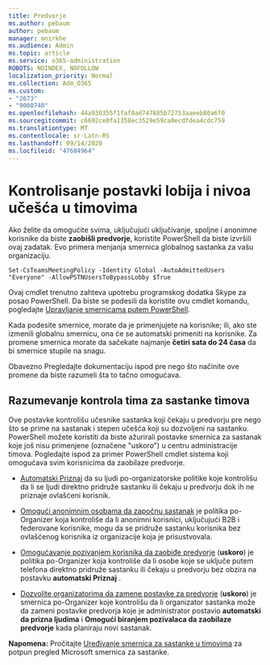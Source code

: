 ```yaml
---
title: Predvorje
ms.author: pebaum
author: pebaum
manager: mnirkhe
ms.audience: Admin
ms.topic: article
ms.service: o365-administration
ROBOTS: NOINDEX, NOFOLLOW
localization_priority: Normal
ms.collection: Adm_O365
ms.custom:
- "2673"
- "9000740"
ms.openlocfilehash: 44a930355f1faf8ad747885b72753aaeeb80a6f0
ms.sourcegitcommit: c6692ce0fa1358ec3529e59ca0ecdfdea4cdc759
ms.translationtype: MT
ms.contentlocale: sr-Latn-RS
ms.lasthandoff: 09/14/2020
ms.locfileid: "47684964"
---
```

# <a name="control-lobby-settings-and-level-of-participation-in-teams"></a>Kontrolisanje postavki lobija i nivoa učešća u timovima

Ako želite da omogućite svima, uključujući uključivanje, spoljne i anonimne korisnike da biste **zaobišli predvorje**, koristite PowerShell da biste izvršili ovaj zadatak. Evo primera menjanja smernica globalnog sastanka za vašu organizaciju.

`Set-CsTeamsMeetingPolicy -Identity Global -AutoAdmittedUsers "Everyone" -AllowPSTNUsersToBypassLobby $True`

Ovaj cmdlet trenutno zahteva upotrebu programskog dodatka Skype za posao PowerShell. Da biste se podesili da koristite ovu cmdlet komandu, pogledajte [Upravljanje smernicama putem PowerShell](https://docs.microsoft.com/microsoftteams/teams-powershell-overview#managing-policies-via-powershell).

Kada podesite smernice, morate da je primenjujete na korisnike; ili, ako ste izmenili globalnu smernicu, ona će se automatski primeniti na korisnike. Za promene smernica morate da sačekate najmanje **četiri sata do 24 časa** da bi smernice stupile na snagu. 

Obavezno Pregledajte dokumentaciju ispod pre nego što načinite ove promene da biste razumeli šta to tačno omogućava.


## <a name="understanding-teams-meeting-lobby-policy-controls"></a>Razumevanje kontrola tima za sastanke timova

Ove postavke kontrolišu učesnike sastanka koji čekaju u predvorju pre nego što se prime na sastanak i stepen učešća koji su dozvoljeni na sastanku. PowerShell možete koristiti da biste ažurirali postavke smernica za sastanak koje još nisu primenjene (označene "uskoro") u centru administracije timova. Pogledajte ispod za primer PowerShell cmdlet sistema koji omogućava svim korisnicima da zaobilaze predvorje.

- [Automatski Priznaj](https://docs.microsoft.com/microsoftteams/meeting-policies-in-teams#automatically-admit-people) da su ljudi po-organizatorske politike koje kontrolišu da li se ljudi direktno pridruže sastanku ili čekaju u predvorju dok ih ne priznaje ovlašćeni korisnik.

- [Omogući anonimnim osobama da započnu sastanak](https://docs.microsoft.com/microsoftteams/meeting-policies-in-teams#allow-anonymous-people-to-start-a-meeting) je politika po-Organizer koja kontroliše da li anonimni korisnici, uključujući B2B i federovane korisnike, mogu da se pridruže sastanku korisnika bez ovlašćenog korisnika iz organizacije koja je prisustvovala.

- [Omogućavanje pozivanjem korisnika da zaobiđe predvorje](https://docs.microsoft.com/microsoftteams/meeting-policies-in-teams#allow-dial-in-users-to-bypass-the-lobby-coming-soon) (**uskoro**) je politika po-Organizer koja kontroliše da li osobe koje se uključe putem telefona direktno pridruže sastanku ili čekaju u predvorju bez obzira na postavku **automatski Priznaj** .

- [Dozvolite organizatorima da zamene postavke za predvorje](https://docs.microsoft.com/microsoftteams/meeting-policies-in-teams#allow-organizers-to-override-lobby-settings-coming-soon) (**uskoro**) je smernica po-Organizer koje kontrolišu da li organizator sastanka može da zameni postavke predvorja koje je administrator postavio **automatski da prizna ljudima** i **Omogući biranjem pozivalaca da zaobilaze predvorje** kada planiraju novi sastanak.

**Napomena:** Pročitajte [Uređivanje smernica za sastanke u timovima](https://docs.microsoft.com/microsoftteams/meeting-policies-in-teams) za potpun pregled Microsoft smernica za sastanke.
